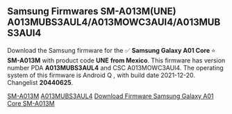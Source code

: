 <h2>Samsung Firmwares SM-A013M(UNE) A013MUBS3AUL4/A013MOWC3AUI4/A013MUBS3AUI4</h2>
Download the Samsung firmware for the ✅ <strong>Samsung Galaxy A01 Core </strong> ⭐ <strong>SM-A013M</strong> with product code <strong>UNE</strong> <strong> from Mexico</strong>. This firmware has version number PDA <strong>A013MUBS3AUL4</strong> and CSC A013MOWC3AUI4. The operating system of this firmware is Android Q , with build date 2021-12-20. Changelist <strong>20440625</strong>.


[SM-A013M](https://samfirm.shop/samsung/model/SM-A013M)
[A013MUBS3AUL4](https://samfirm.shop/samsung/pda/A013MUBS3AUL4)
[Download Firmware Samsung Galaxy A01 Core SM-A013M](https://samfirm.shop/samsung/firmware/483610)
